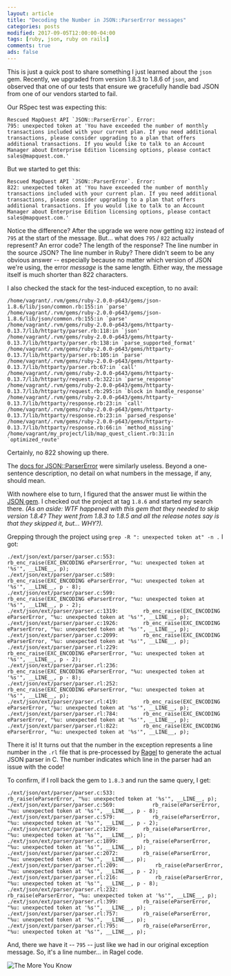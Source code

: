 ```yaml
---
layout: article
title: "Decoding the Number in JSON::ParserError messages"
categories: posts
modified: 2017-09-05T12:00:00-04:00
tags: [ruby, json, ruby on rails]
comments: true
ads: false
---
```


This is just a quick post to share something I just learned about the `json` gem. Recently, we upgraded from version 1.8.3 to 1.8.6 of `json`, and observed that one of our tests that ensure we gracefully handle bad JSON from one of our vendors started to fail.

Our RSpec test was expecting this:
```
Rescued MapQuest API `JSON::ParserError`. Error:
795: unexpected token at 'You have exceeded the number of monthly transactions included with your current plan. If you need additional transactions, please consider upgrading to a plan that offers additional transactions. If you would like to talk to an Account Manager about Enterprise Edition licensing options, please contact sales@mapquest.com.'
```

But we started to get this:
```
Rescued MapQuest API `JSON::ParserError`. Error:
822: unexpected token at 'You have exceeded the number of monthly transactions included with your current plan. If you need additional transactions, please consider upgrading to a plan that offers additional transactions. If you would like to talk to an Account Manager about Enterprise Edition licensing options, please contact sales@mapquest.com.'
```

Notice the difference? After the upgrade we were now getting `822` instead of `795` at the start of the message. But... what does `795` / `822` actually represent? An error code? The length of the response? The line number in the source JSON? The line number in Ruby? There didn't seem to be any obvious answer -- especially because no matter which version of JSON we're using, the error _message_ is the same length. Either way, the message itself is much shorter than 822 characters.

I also checked the stack for the test-induced exception, to no avail:
```
/home/vagrant/.rvm/gems/ruby-2.0.0-p643/gems/json-1.8.6/lib/json/common.rb:155:in `parse'
/home/vagrant/.rvm/gems/ruby-2.0.0-p643/gems/json-1.8.6/lib/json/common.rb:155:in `parse'
/home/vagrant/.rvm/gems/ruby-2.0.0-p643/gems/httparty-0.13.7/lib/httparty/parser.rb:118:in `json'
/home/vagrant/.rvm/gems/ruby-2.0.0-p643/gems/httparty-0.13.7/lib/httparty/parser.rb:138:in `parse_supported_format'
/home/vagrant/.rvm/gems/ruby-2.0.0-p643/gems/httparty-0.13.7/lib/httparty/parser.rb:105:in `parse'
/home/vagrant/.rvm/gems/ruby-2.0.0-p643/gems/httparty-0.13.7/lib/httparty/parser.rb:67:in `call'
/home/vagrant/.rvm/gems/ruby-2.0.0-p643/gems/httparty-0.13.7/lib/httparty/request.rb:322:in `parse_response'
/home/vagrant/.rvm/gems/ruby-2.0.0-p643/gems/httparty-0.13.7/lib/httparty/request.rb:295:in `block in handle_response'
/home/vagrant/.rvm/gems/ruby-2.0.0-p643/gems/httparty-0.13.7/lib/httparty/response.rb:23:in `call'
/home/vagrant/.rvm/gems/ruby-2.0.0-p643/gems/httparty-0.13.7/lib/httparty/response.rb:23:in `parsed_response'
/home/vagrant/.rvm/gems/ruby-2.0.0-p643/gems/httparty-0.13.7/lib/httparty/response.rb:66:in `method_missing'
/home/vagrant/my_project/lib/map_quest_client.rb:31:in `optimized_route'
```

Certainly, no 822 showing up there.

The [docs for JSON::ParserError](https://ruby-doc.org/stdlib-1.9.3/libdoc/json/rdoc/JSON/ParserError.html) were similarly useless. Beyond a one-sentence description, no detail on what numbers in the message, if any, should mean.

With nowhere else to turn, I figured that the answer must lie within the [JSON gem](https://github.com/flori/json). I checked out the project at tag `1.8.6` and started my search there. _(As an aside: WTF happened with this gem that they needed to skip version 1.8.4? They went from 1.8.3 to 1.8.5 and all the release notes say is that they skipped it, but... WHY?)._

Grepping through the project using `grep -R ": unexpected token at" -n .` I got:
```
./ext/json/ext/parser/parser.c:553:                rb_enc_raise(EXC_ENCODING eParserError, "%u: unexpected token at '%s'", __LINE__, p);
./ext/json/ext/parser/parser.c:589:            rb_enc_raise(EXC_ENCODING eParserError, "%u: unexpected token at '%s'", __LINE__, p - 8);
./ext/json/ext/parser/parser.c:599:            rb_enc_raise(EXC_ENCODING eParserError, "%u: unexpected token at '%s'", __LINE__, p - 2);
./ext/json/ext/parser/parser.c:1319:        rb_enc_raise(EXC_ENCODING eParserError, "%u: unexpected token at '%s'", __LINE__, p);
./ext/json/ext/parser/parser.c:1926:        rb_enc_raise(EXC_ENCODING eParserError, "%u: unexpected token at '%s'", __LINE__, p);
./ext/json/ext/parser/parser.c:2099:        rb_enc_raise(EXC_ENCODING eParserError, "%u: unexpected token at '%s'", __LINE__, p);
./ext/json/ext/parser/parser.rl:229:            rb_enc_raise(EXC_ENCODING eParserError, "%u: unexpected token at '%s'", __LINE__, p - 2);
./ext/json/ext/parser/parser.rl:236:            rb_enc_raise(EXC_ENCODING eParserError, "%u: unexpected token at '%s'", __LINE__, p - 8);
./ext/json/ext/parser/parser.rl:252:                rb_enc_raise(EXC_ENCODING eParserError, "%u: unexpected token at '%s'", __LINE__, p);
./ext/json/ext/parser/parser.rl:419:        rb_enc_raise(EXC_ENCODING eParserError, "%u: unexpected token at '%s'", __LINE__, p);
./ext/json/ext/parser/parser.rl:784:        rb_enc_raise(EXC_ENCODING eParserError, "%u: unexpected token at '%s'", __LINE__, p);
./ext/json/ext/parser/parser.rl:822:        rb_enc_raise(EXC_ENCODING eParserError, "%u: unexpected token at '%s'", __LINE__, p);
```

There it is! It turns out that the number in the exception represents a line number in the `.rl` file that is pre-processed by [Ragel](http://www.colm.net/open-source/ragel/) to generate the actual JSON parser in C. The number indicates which line in the parser had an issue with the code!

To confirm, if I roll back the gem to `1.8.3` and run the same query, I get:
```
./ext/json/ext/parser/parser.c:533:                rb_raise(eParserError, "%u: unexpected token at '%s'", __LINE__, p);
./ext/json/ext/parser/parser.c:569:            rb_raise(eParserError, "%u: unexpected token at '%s'", __LINE__, p - 8);
./ext/json/ext/parser/parser.c:579:            rb_raise(eParserError, "%u: unexpected token at '%s'", __LINE__, p - 2);
./ext/json/ext/parser/parser.c:1299:        rb_raise(eParserError, "%u: unexpected token at '%s'", __LINE__, p);
./ext/json/ext/parser/parser.c:1899:        rb_raise(eParserError, "%u: unexpected token at '%s'", __LINE__, p);
./ext/json/ext/parser/parser.c:2072:        rb_raise(eParserError, "%u: unexpected token at '%s'", __LINE__, p);
./ext/json/ext/parser/parser.rl:209:            rb_raise(eParserError, "%u: unexpected token at '%s'", __LINE__, p - 2);
./ext/json/ext/parser/parser.rl:216:            rb_raise(eParserError, "%u: unexpected token at '%s'", __LINE__, p - 8);
./ext/json/ext/parser/parser.rl:232:                rb_raise(eParserError, "%u: unexpected token at '%s'", __LINE__, p);
./ext/json/ext/parser/parser.rl:399:        rb_raise(eParserError, "%u: unexpected token at '%s'", __LINE__, p);
./ext/json/ext/parser/parser.rl:757:        rb_raise(eParserError, "%u: unexpected token at '%s'", __LINE__, p);
./ext/json/ext/parser/parser.rl:795:        rb_raise(eParserError, "%u: unexpected token at '%s'", __LINE__, p);
```

And, there we have it -- `795` -- just like we had in our original exception message. So, it's a line number... in Ragel code.

![The More You Know](https://media.giphy.com/media/3og0IMJcSI8p6hYQXS/giphy.gif)
